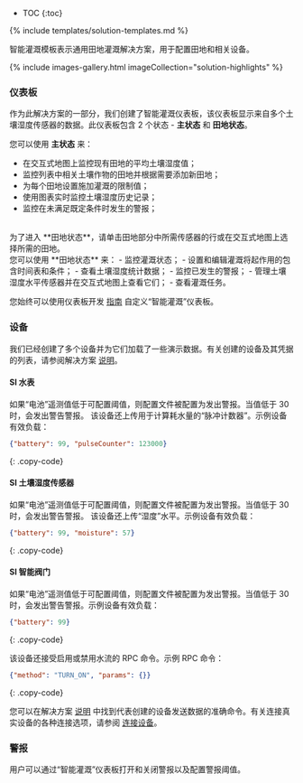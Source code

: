 * TOC
{:toc}

{% include templates/solution-templates.md %}

智能灌溉模板表示通用田地灌溉解决方案，用于配置田地和相关设备。

{% include images-gallery.html imageCollection="solution-highlights" %}

### 仪表板

作为此解决方案的一部分，我们创建了智能灌溉仪表板，该仪表板显示来自多个土壤湿度传感器的数据。此仪表板包含 2 个状态 - **主状态** 和 **田地状态**。

您可以使用 **主状态** 来：
- 在交互式地图上监控现有田地的平均土壤湿度值；
- 监控列表中相关土壤作物的田地并根据需要添加新田地；
- 为每个田地设置施加灌溉的限制值；
- 使用图表实时监控土壤湿度历史记录；
- 监控在未满足既定条件时发生的警报；

<br>
为了进入 **田地状态**，请单击田地部分中所需传感器的行或在交互式地图上选择所需的田地。

<br>
您可以使用 **田地状态** 来：
- 监控灌溉状态；
- 设置和编辑灌溉将起作用的包含时间表和条件；
- 查看土壤湿度统计数据；
- 监控已发生的警报；
- 管理土壤湿度水平传感器并在交互式地图上查看它们；
- 查看灌溉任务。

您始终可以使用仪表板开发 [指南](/docs/{{docsPrefix}}user-guide/dashboards/) 自定义“智能灌溉”仪表板。

### 设备

我们已经创建了多个设备并为它们加载了一些演示数据。有关创建的设备及其凭据的列表，请参阅解决方案 <a href="https://docs.codingas.com/docs/paas/solution-templates/overview/#install-solution-template">说明</a>。

#### SI 水表
如果“电池”遥测值低于可配置阈值，则配置文件被配置为发出警报。当值低于 30 时，会发出警告警报。
该设备还上传用于计算耗水量的“脉冲计数器”。示例设备有效负载：

```json
{"battery": 99, "pulseCounter": 123000}
```
{: .copy-code}

#### SI 土壤湿度传感器
如果“电池”遥测值低于可配置阈值，则配置文件被配置为发出警报。当值低于 30 时，会发出警告警报。
该设备还上传“湿度”水平。示例设备有效负载：
```json
{"battery": 99, "moisture": 57}
```
{: .copy-code}

#### SI 智能阀门
如果“电池”遥测值低于可配置阈值，则配置文件被配置为发出警报。当值低于 30 时，会发出警告警报。示例设备有效负载：
```json
{"battery": 99}
```
{: .copy-code}

该设备还接受启用或禁用水流的 RPC 命令。示例 RPC 命令：
```json
{"method": "TURN_ON", "params": {}}
```
{: .copy-code}

您可以在解决方案 [说明](/docs/{{docsPrefix}}solution-templates/overview/#install-solution-template) 中找到代表创建的设备发送数据的准确命令。有关连接真实设备的各种连接选项，请参阅 [连接设备](/docs/{{docsPrefix}}getting-started-guides/connectivity/)。

### 警报
用户可以通过“智能灌溉”仪表板打开和关闭警报以及配置警报阈值。